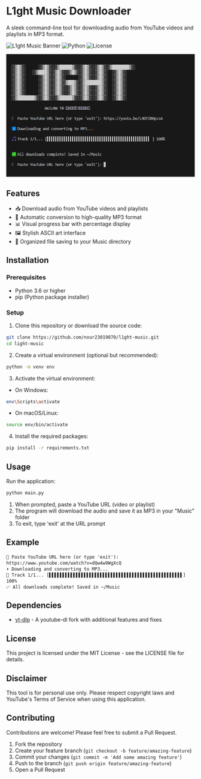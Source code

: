 # L1ght Music Downloader

A sleek command-line tool for downloading audio from YouTube videos and playlists in MP3 format.

![L1ght Music Banner](https://img.shields.io/badge/L1ght%20Music-Downloader-blue)
![Python](https://img.shields.io/badge/Python-3.6+-blue.svg)
![License](https://img.shields.io/badge/License-MIT-green.svg)

![Banner](img/img.jpg)

## Features

- 📥 Download audio from YouTube videos and playlists
- 🎵 Automatic conversion to high-quality MP3 format
- 📊 Visual progress bar with percentage display
- 🖼️ Stylish ASCII art interface
- 💾 Organized file saving to your Music directory

## Installation

### Prerequisites

- Python 3.6 or higher
- pip (Python package installer)

### Setup

1. Clone this repository or download the source code:

```bash
git clone https://github.com/nour23019870/l1ght-music.git
cd light-music
```

2. Create a virtual environment (optional but recommended):

```bash
python -m venv env
```

3. Activate the virtual environment:

- On Windows:
```bash
env\Scripts\activate
```
- On macOS/Linux:
```bash
source env/bin/activate
```

4. Install the required packages:

```bash
pip install -r requirements.txt
```

## Usage

Run the application:

```bash
python main.py
```

1. When prompted, paste a YouTube URL (video or playlist)
2. The program will download the audio and save it as MP3 in your "Music" folder
3. To exit, type 'exit' at the URL prompt

## Example

```
📎 Paste YouTube URL here (or type 'exit'): https://www.youtube.com/watch?v=dQw4w9WgXcQ
⬇️ Downloading and converting to MP3...
🎵 Track 1/1... [▌▌▌▌▌▌▌▌▌▌▌▌▌▌▌▌▌▌▌▌▌▌▌▌▌▌▌▌▌▌▌▌▌▌▌▌▌▌▌▌▌▌▌▌▌▌▌▌▌▌] 100%
✅ All downloads complete! Saved in ~/Music
```

## Dependencies

- [yt-dlp](https://github.com/yt-dlp/yt-dlp) - A youtube-dl fork with additional features and fixes

## License

This project is licensed under the MIT License - see the LICENSE file for details.

## Disclaimer

This tool is for personal use only. Please respect copyright laws and YouTube's Terms of Service when using this application.

## Contributing

Contributions are welcome! Please feel free to submit a Pull Request.

1. Fork the repository
2. Create your feature branch (`git checkout -b feature/amazing-feature`)
3. Commit your changes (`git commit -m 'Add some amazing feature'`)
4. Push to the branch (`git push origin feature/amazing-feature`)
5. Open a Pull Request